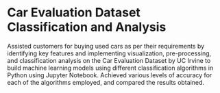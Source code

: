 # Car Evaluation Dataset Classification and Analysis <br />
Assisted customers for buying used cars as per their requirements by identifying key features and implementing visualization, pre-processing, and classification analysis on the Car Evaluation Dataset by UC Irvine to build machine learning models using different classification algorithms in Python using Jupyter Notebook. Achieved various levels of accuracy for each of the algorithms employed, and compared the results obtained.
